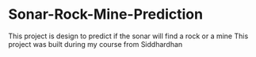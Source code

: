 # Sonar-Rock-Mine-Prediction
This project is design to predict if the sonar will find a rock or a mine
This project was built during my course from Siddhardhan
